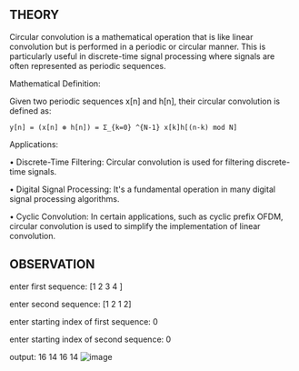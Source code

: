 ## THEORY
Circular convolution is a mathematical operation that is like linear convolution but is performed in a periodic or circular manner. This is particularly useful in discrete-time signal processing where signals are often represented as periodic sequences. 

Mathematical Definition: 

Given two periodic sequences x[n] and h[n], their circular convolution is defined as: 

`y[n] = (x[n] ⊛ h[n]) = Σ_{k=0} ^{N-1} x[k]h[(n-k) mod N] `

Applications: 

•	Discrete-Time Filtering: Circular convolution is used for filtering discrete-time signals. 

•	Digital Signal Processing: It's a fundamental operation in many digital signal processing algorithms. 

•	Cyclic Convolution: In certain applications, such as cyclic prefix OFDM, circular convolution is used to simplify the implementation of linear convolution. 
## OBSERVATION

enter first sequence:
[1 2 3 4 ]

enter second sequence:
[1 2 1 2]

enter starting index of first sequence:
0

enter starting index of second sequence:
0

output:
    16    14    16    14
![image](https://github.com/user-attachments/assets/1aa7f8c0-4664-46d9-94cc-04da715abf13)
